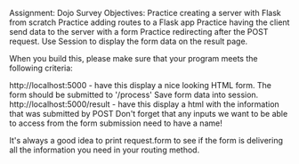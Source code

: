 Assignment: Dojo Survey
Objectives:
Practice creating a server with Flask from scratch
Practice adding routes to a Flask app
Practice having the client send data to the server with a form
Practice redirecting after the POST request.
Use Session to display the form data on the result page.


When you build this, please make sure that your program meets the following criteria:

http://localhost:5000 - have this display a nice looking HTML form.  The form should be submitted to '/process'
Save form data into session.
http://localhost:5000/result - have this display a html with the information that was submitted by POST
Don't forget that any inputs we want to be able to access from the form submission need to have a name!

It's always a good idea to print request.form to see if the form is delivering all the information you need in your routing method.